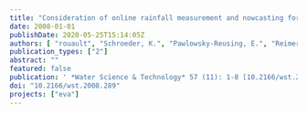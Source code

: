 ```yaml
---
title: "Consideration of online rainfall measurement and nowcasting for RTC of the combined sewage system"
date: 2008-01-01
publishDate: 2020-05-25T15:14:05Z
authors: [ "rouault", "Schroeder, K.", "Pawlowsky-Reusing, E.", "Reimer, E." ]
publication_types: ["2"]
abstract: ""
featured: false
publication: ' *Water Science & Technology* 57 (11): 1-8 [10.2166/wst.2008.289](https://doi.org/10.2166/wst.2008.289)'
doi: "10.2166/wst.2008.289"
projects: ["eva"]
---
```


